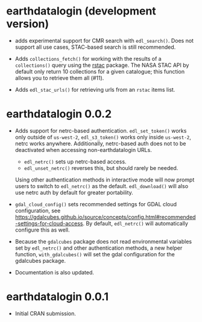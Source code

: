 # earthdatalogin (development version)

* adds experimental support for CMR search with `edl_search()`. Does not support 
  all use cases, STAC-based search is still recommended.

* Adds `collections_fetch()` for working with the results of a `collections()`
  query using the [rstac](https://brazil-data-cube.github.io/rstac/) package. The 
  NASA STAC API by default only return 10 collections for a given catalogue; 
  this function allows you to retrieve them all (#11).
  
* Adds `edl_stac_urls()` for retrieving urls from an `rstac` items list.

# earthdatalogin 0.0.2

* Adds support for netrc-based authentication. `edl_set_token()` works only
  outside of `us-west-2`, `edl_s3_token()` works only inside `us-west-2`,
  netrc works anywhere.  Additionally, netrc-based auth does not to be 
  deactivated when accessing non-earthdatalogin URLs.  
  
  - `edl_netrc()` sets up netrc-based access.
  - `edl_unset_netrc()` reverses this, but should rarely be needed.
  
  Using other authentication methods in interactive mode will now prompt
  users to switch to `edl_netrc()` as the default.  `edl_download()` will 
  also use netrc auth by default for greater portability.
  
* `gdal_cloud_config()` sets recommended settings for GDAL cloud configuration, 
  see <https://gdalcubes.github.io/source/concepts/config.html#recommended-settings-for-cloud-access>.
  By default, `edl_netrc()` will automatically configure this as well.

* Because the `gdalcubes` package does not read environmental variables set by 
  `edl_netrc()` and other authentication methods, a new helper function,
  `with_gdalcubes()` will set the gdal configuration for the gdalcubes package.
  
* Documentation is also updated. 


# earthdatalogin 0.0.1

* Initial CRAN submission.

